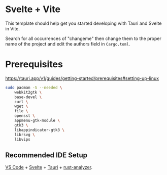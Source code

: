 # Svelte + Vite

This template should help get you started developing with Tauri and Svelte in Vite.


Search for all occurrences of "changeme" then change them to the proper name of the project and edit the authors field in `Cargo.toml`.

# Prerequisites

https://tauri.app/v1/guides/getting-started/prerequisites#setting-up-linux

```sh
sudo pacman -S --needed \
    webkit2gtk \
    base-devel \
    curl \
    wget \
    file \
    openssl \
    appmenu-gtk-module \
    gtk3 \
    libappindicator-gtk3 \
    librsvg \
    libvips
```

## Recommended IDE Setup

[VS Code](https://code.visualstudio.com/) + [Svelte](https://marketplace.visualstudio.com/items?itemName=svelte.svelte-vscode) + [Tauri](https://marketplace.visualstudio.com/items?itemName=tauri-apps.tauri-vscode) + [rust-analyzer](https://marketplace.visualstudio.com/items?itemName=rust-lang.rust-analyzer).
